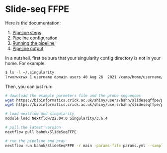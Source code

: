 
# Slide-seq FFPE


Here is the documentation:

 1. [Pipeline steps](doc/steps.md)
 2. [Pipeline configuration](doc/config.md)
 3. [Running the pipeline](doc/run.md)
 4. [Pipeline output](doc/output.md)

In a nutshell, first be sure that your singularity config directory is not in your home.
For example:

```bash
$ ls -l ~/.singularity
lrwxrwxrwx 1 username domain users 40 Aug 26  2021 /camp/home/username/.singularity -> /camp/stp/babs/working/username/.singularity
```

Then, you can just run:

```bash
# download the example parmeters file and the probe sequences
wget https://bioinformatics.crick.ac.uk/shiny/users/bahn/slideseqffpe/params.yml
wget https://bioinformatics.crick.ac.uk/shiny/users/bahn/slideseqffpe/probes.fasta

# load nextflow and singularity
module load Nextflow/22.04.0 Singularity/3.6.4

# pull the latest version
nextflow pull bahnk/SlideSeqFFPE

# run the pipeline and pray
nextflow run bahnk/SlideSeqFFPE -r main -params-file params.yml --sample_sheet /path/to/samplesheet --data_dir /path/to/sequencingdirectory
```

